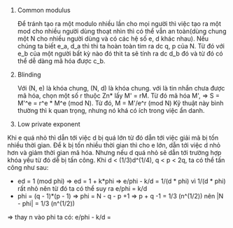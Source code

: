 
1. Common modulus
   
   Để tránh tạo ra một modulo nhiều lần cho mọi người thì việc tạo ra một mod cho nhiều người dùng thoạt nhìn thì có thể vẫn an toàn(dùng chung một N cho nhiều người dùng và có các hệ số e, d khác nhau).
   Nếu chúng ta biết e_a, d_a thì thì ta hoàn toàn tim ra dc q, p của N. Từ đó với e_b của một người bất kỳ nào đó thit ta sẽ tính ra dc d_b đó và từ đó có thể dễ dàng mã hóa được c_b.

3. Blinding
   
   Với (N, e) là khóa chung, (N, d) là khóa chung. với  là tin nhắn chưa được mã hóa, chọn một số r thuộc Zn* lấy M' = rM. Từ đó mã hóa M', => S = M'^e = r^e * M^e (mod N). Từ đó, M = M'/e^r (mod N)
    Kỹ thuật này bình thường thì k quan trọng, nhưng nó khá có ích trong việc ẩn danh.
4. Low private exponent
   
  Khi e quá nhỏ thì dẫn tới việc d bị quá lớn từ đó dẫn tới việc giải mã bị tốn nhiều thời gian. Để k bị tốn nhiều thời gian thì cho e lớn, dẫn tới việc d nhỏ hơn và giảm thời gian mã hóa. Nhưng nếu d quá nhỏ sẽ dẫn tới trường hợp khóa yếu từ đó dễ bị tấn công.
Khi d < (1/3)d^(1/4), q < p < 2q, ta có thể tấn công như sau:
+ ed = 1 (mod phi) => ed = 1 + k*phi => e/phi - k/d = 1/(d * phi) vì 1/(d * phi) rất nhỏ nên từ đó ta có thể suy ra e/phi = k/d
+ phi = (q - 1)*(p - 1) => phi = N - q - p +1 => p + q -1 = 1/3 (n^(1/2)) nên |N - phi| = 1/3 (n^(1/2))

=> thay n vào phi ta có: e/phi - k/d = 
